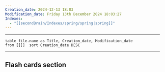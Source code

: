 ```yaml
---
Creation_date: 2024-12-13 18:03
Modification_date: Friday 13th December 2024 18:03:27
Indexes:
  - "[[secondBrain/Indexes/spring/spring|spring]]"
---
```


----



```dataview
table file.name as Title, Creation_date, Modification_date
from [[]]  sort Creation_date DESC
```























---
## Flash cards section
